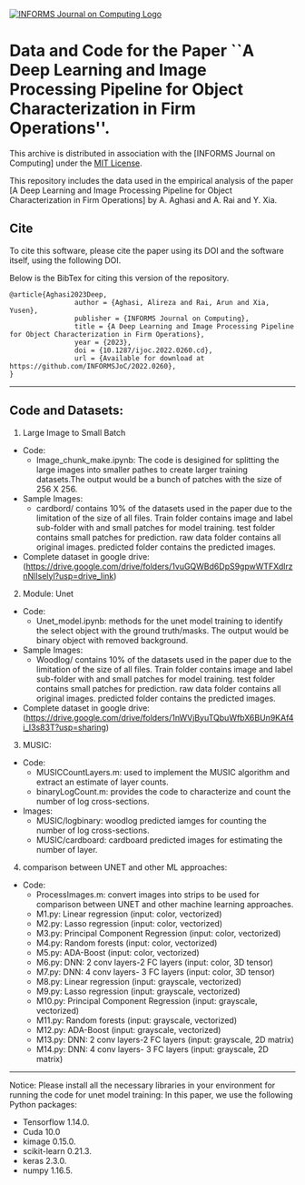 [![INFORMS Journal on Computing Logo](https://INFORMSJoC.github.io/logos/INFORMS_Journal_on_Computing_Header.jpg)](https://pubsonline.informs.org/journal/ijoc)

# Data and Code for the Paper ``A Deep Learning and Image Processing Pipeline for Object Characterization in Firm Operations''.

This archive is distributed in association with the [INFORMS Journal on Computing] under the [MIT License](LICENSE).

This repository includes the data used in the empirical analysis of the paper
[A Deep Learning and Image Processing Pipeline for Object Characterization in Firm Operations] by A. Aghasi and
A. Rai and Y. Xia.

## Cite

To cite this software, please cite the paper using its DOI and the software itself, using the
following DOI.

Below is the BibTex for citing this version of the repository.
```
@article{Aghasi2023Deep,
                author = {Aghasi, Alireza and Rai, Arun and Xia, Yusen},
                publisher = {INFORMS Journal on Computing},
                title = {A Deep Learning and Image Processing Pipeline for Object Characterization in Firm Operations},
                year = {2023},
                doi = {10.1287/ijoc.2022.0260.cd},
                url = {Available for download at https://github.com/INFORMSJoC/2022.0260},
}

```
--------------------------------------------------------------------------
## Code and Datasets:

1. Large Image to Small Batch
  - Code:
    -  Image_chunk_make.ipynb: The code is desigined for splitting the large images into smaller pathes to create larger training datasets.The output would be a bunch of patches with the size of 256 X 256.
  - Sample Images:
    -  cardbord/ contains 10% of the datasets used in the paper due to the limitation of the size of all files. Train folder contains image and label sub-folder with and small patches for model training. test folder contains small patches for prediction. raw data folder contains all original images. predicted folder contains the predicted images.
  - Complete dataset in google drive: (https://drive.google.com/drive/folders/1vuGQWBd6DpS9gpwWTFXdlrznNlIselyl?usp=drive_link)
2. Module: Unet 
  - Code:
    -  Unet_model.ipynb: methods for the unet model training to identify the select object with the ground truth/masks. The output would be binary object with removed background.
  - Sample Images:
    -  Woodlog/ contains 10% of the datasets used in the paper due to the limitation of the size of all files. Train folder contains image and label sub-folder with and small patches for model training. test folder contains small patches for prediction. raw data folder contains all original images. predicted folder contains the predicted images.
  - Complete dataset in google drive: (https://drive.google.com/drive/folders/1nWVjByuTQbuWfbX6BUn9KAf4i_I3s83T?usp=sharing)
3. MUSIC:
  - Code:
    - MUSICCountLayers.m: used to implement the MUSIC algorithm and extract an estimate of layer counts.
    - binaryLogCount.m: provides the code to characterize and count the number of log cross-sections.
  - Images:
    - MUSIC/logbinary: woodlog predicted iamges for counting the number of log cross-sections.
    - MUSIC/cardboard: cardboard predicted images for estimating the number of layer.
4. comparison between UNET and other ML approaches:
  - Code:
    - ProcessImages.m: convert images into strips to be used for comparison between UNET and other machine learning approaches.
    - M1.py: Linear regression (input: color, vectorized)
    - M2.py: Lasso regression (input: color, vectorized)
    - M3.py: Principal Component Regression (input: color, vectorized)
    - M4.py: Random forests (input: color, vectorized)
    - M5.py: ADA-Boost (input: color, vectorized)
    - M6.py: DNN: 2 conv layers-2 FC layers (input: color, 3D tensor)
    - M7.py: DNN: 4 conv layers- 3 FC layers (input: color, 3D tensor)
    - M8.py: Linear regression (input: grayscale, vectorized)
    - M9.py: Lasso regression (input: grayscale, vectorized)
    - M10.py: Principal Component Regression (input: grayscale, vectorized)
    - M11.py: Random forests (input: grayscale, vectorized)
    - M12.py: ADA-Boost (input: grayscale, vectorized)
    - M13.py: DNN: 2 conv layers-2 FC layers (input: grayscale, 2D matrix)
    - M14.py: DNN: 4 conv layers- 3 FC layers (input: grayscale, 2D matrix)
--------------------------------------------------------------------------
Notice: Please install all the necessary libraries in your environment for running the code for unet model training: 
In this paper, we use the following Python packages:
- Tensorflow 1.14.0.
- Cuda 10.0 
- kimage 0.15.0.
- scikit-learn 0.21.3.
- keras  2.3.0.
- numpy 1.16.5.
